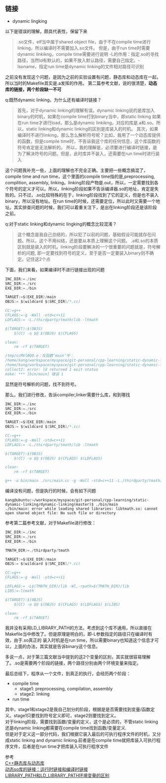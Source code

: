 ## 链接

- dynamic lingking

以下是错误的理解，颇具代表性，保留下来
>.so文件，elf当中属于shared object file，由于不在compile time进行linking，所以编译时不需要加入.so文件。
但是，由于run time时需要dynamic linkikng，compile time需要进行说明
-L的作用：指定.so的寻找路径，当然ld有默认的，如果不放入默认路径，需要自己指定。-lsoname，指定run time是dynamic linking的文件相对路径可识别

之前没有发现这个问题，是因为之前的实验设置有问题，静态库和动态库在一起，所以当时的Makefile其实是.a发挥的作用。
第二篇参考文献，说的很清楚，**动态库的链接，两个阶段缺一不可**

q:既然dynamic linking，为什么还有编译时链接？
>首先，对于dynamic linking的理解有误。dynamic linking说的是库加入binary的时机，如果在compile time打到binary当中，即static linking
如果在run time才进行load，那么是dynamic linkikng，对应的库是.a和.so。所以，static linking和dynamic linking的区别是库装入的时机。
其次，如果编译时不进行linking，那么怎么解析符号呢？比如，我用了一个动态库提供的函数，但是compile time时，不告诉我这个库的任何信息，这个库函数的符号肯定是无法解析的。
所以，我的理解是，必须要进行编译时链接，是为了解决符号的问题。但是，此时库并不装入，还需要在run time时进行装入

这个问题我补充一些，上面的理解也不完全正确。主要把一些概念搞混了，compile time and run time，这个里面的compile time指的是,preprocessing, complition, assembly, linking。linking阶段产物是.out，所以，一定需要找到各个符号的定义才可以。所以，linking阶段如果不告诉编译器.so的地址，肯定是失败的。只不过，.so比较特殊的在于，linking阶段找到了它的定义，但是也不装入binary，所以没有地址。在run time的时候，还需要定位，所以此时又需要一个地址。其实排查问题的时候，我们可以着重关注下，是出在linking阶段还是该阶段之前。

q:对于static linking和dynamic lingking的概念比较混淆？
>这个概念是我自己总结的，所以犯了以前的问题，基础假设可能就存在问题。所以，这个不用纠结，还是要从本质上理解这个问题。
.a和.so的本质区别就是装入的时机。linking阶段要解决的一个很重要的问题就是，符号解析的问题, 即一定要找到符号的定义，至于是否一定要装入binary则不确定。记住这2个点

下面，我们来看，如果编译时不进行链接出现的问题

```c
INC_DIR:=./inc
SRC_DIR:=./src
EXE_DIR:=./bin

TARGET:=$(EXE_DIR)/main
OBJS:= $(wildcard $(SRC_DIR)/*.cc)

CC:=g++
CFLAGS:=-g -Wall -std=c++11
LDFLAGS:= -L./thirdparty/tmath/lib -ltmath

$(TARGET):$(OBJS)
	$(CC) -o $@ $(OBJS) $(CFLAGS)

clean:
	rm -rf $(TARGET)

/tmp/ccMVlBQO.o：在函数‘main’中：
/home/kang/workspace/myspace/git-personal/cpp-learning/static-dynamic-linking/dynamic-linking/./src/main.cc:8：对‘TAdd(int, int)’未定义的引用
/home/kang/workspace/myspace/git-personal/cpp-learning/static-dynamic-linking/dynamic-linking/./src/main.cc:11：对‘TMinus(int, int)’未定义的引用
collect2: error: ld returned 1 exit status
make: *** [bin/main] 错误 1
```

显然是符号解析的问题，找不到符号。

那么，我们进行修改，告诉compiler,linker需要什么库，和到哪找

```c
INC_DIR:=./inc
SRC_DIR:=./src
EXE_DIR:=./bin

TARGET:=$(EXE_DIR)/main
OBJS:= $(wildcard $(SRC_DIR)/*.cc)

CC:=g++
CFLAGS:=-g -Wall -std=c++11
LDFLAGS:= -L./thirdparty/tmath/lib -ltmath

$(TARGET):$(OBJS)
	$(CC) -o $@ $(OBJS) $(CFLAGS) $(LDFLAGS)

clean:
	rm -rf $(TARGET)

g++ -o bin/main ./src/main.cc -g -Wall -std=c++11 -L./thirdparty/tmath/lib -ltmath
```
编译没有问题，但是执行的时候，会有如下问题
```
kang@ubuntu:~/workspace/myspace/git-personal/cpp-learning/static-dynamic-linking/dynamic-linking(master)$ ./bin/main 
./bin/main: error while loading shared libraries: libtmath.so: cannot open shared object file: No such file or directory
```

参考第二篇参考文献，对于Makefile进行修改：

```c
INC_DIR:=./inc
SRC_DIR:=./src
EXE_DIR:=./bin

TMATH_DIR:=./thirdparty/tmath

TARGET:=$(EXE_DIR)/main
OBJS:= $(wildcard $(SRC_DIR)/*.cc)

CC:=g++
CFLAGS:=-g -Wall -std=c++11

LDFLAGS:= -L$(TMATH_DIR)/lib -Wl,-rpath=$(TMATH_DIR)/lib
LIBS:=-ltmath

$(TARGET):$(OBJS)
	$(CC) -o $@ $(OBJS) $(CFLAGS) $(LDFLAGS) $(LIBS)

clean:
	rm -rf $(TARGET)
```
我并没有采用LD_LIBRARY_PATH的方法，考虑到这个库不通用，所以直接在Makefile当中修改了。但是原理是明白的，即-L参数指定的路径只在编译时有效，由于.so真正的
装入时机是在run time，所以需要binary也知道这个信息才可以，上面的办法，其实就是告诉binary这个信息。

多说一点，对于第三篇文献当中提到的这2个变量的区别，其实就很容易理解了。.so是需要两个阶段的链接，两个路径分别由两个环境变量来指定。

最后总结下，程序从一个文件，到真正的执行，会经历两个阶段：
- compile time
    - stage1: preprocessing, compilation, assembly
    - stage2: linking
- run time

其中，stage1和stage2是我自己划分的阶段，根据是是否需要找到变量/函数定义。stage1只要找到符号定义即可，stage2则要找到定义。<br>
对于linking阶段，需要找到函数/变量的定义，这个是必须的，不管static linking还是dynamic linking都需要在compile time找到函数/变量定义.<br>
但是对于定义这一部分代码，我们根据它装入最后的可执行程序文件的时机，又分成static linking and dynamic linking.前者是在compile time就把库装入可执行程序文件，后者是在run time才把库装入可执行程序文件

参考<br>
[C++静态库与动态库](https://www.cnblogs.com/skynet/p/3372855.html)<br>
[动态so库的链接：运行时链接和编译时链接](https://blog.csdn.net/u012247418/article/details/79729274)<br>
[LIBRARY_PATH和LD_LIBRARY_PATH环境变量的区别](https://www.cnblogs.com/panfeng412/archive/2011/10/20/library_path-and-ld_library_path.html)
